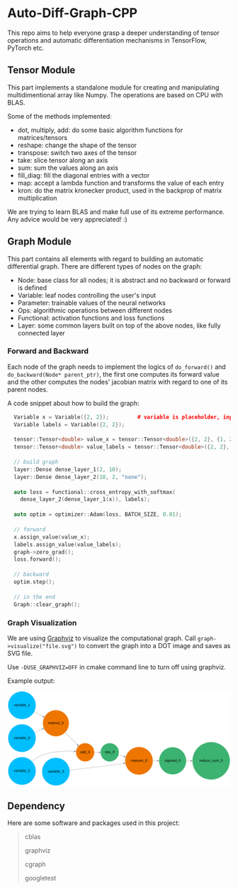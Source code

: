 # Auto-Diff-Graph-CPP
This repo aims to help everyone grasp a deeper understanding of tensor operations and automatic differentiation mechanisms in TensorFlow, PyTorch etc.

## Tensor Module
This part implements a standalone module for creating and manipulating multidimentional array like Numpy. The operations are based on CPU with BLAS.

Some of the methods implemented:
- dot, multiply, add: do some basic algorithm functions for matrices/tensors
- reshape: change the shape of the tensor
- transpose: switch two axes of the tensor
- take: slice tensor along an axis
- sum: sum the values along an axis
- fill_diag: fill the diagonal entries with a vector
- map: accept a lambda function and transforms the value of each entry
- kron: do the matrix kronecker product, used in the backprop of matrix multiplication

We are trying to learn BLAS and make full use of its extreme performance. Any advice would be very appreciated! :)

## Graph Module
This part contains all elements with regard to building an automatic differential graph. There are different types of nodes on the graph:
- Node: base class for all nodes; it is abstract and no backward or forward is defined
- Variable: leaf nodes controlling the user's input
- Parameter: trainable values of the neural networks
- Ops: algorithmic operations between different nodes
- Functional: activation functions and loss functions
- Layer: some common layers built on top of the above nodes, like fully connected layer

### Forward and Backward
Each node of the graph needs to implement the logics of `do_forward()` and `do_backward(Node* parent_ptr)`, the first one computes its forward value and the other computes the nodes' jacobian matrix with regard to one of its parent nodes.

A code snippet about how to build the graph:

```cpp
  Variable x = Variable({2, 2});         # variable is placeholder, input shape [2, 2]
  Variable labels = Variable({2, 2}); 

  tensor::Tensor<double> value_x = tensor::Tensor<double>({2, 2}, {1, 2, 3, 4});
  tensor::Tensor<double> value_labels = tensor::Tensor<double>({2, 2}, {1, 0, 1, 0});

  // build graph
  layer::Dense dense_layer_1(2, 10);
  layer::Dense dense_layer_2(10, 2, "none");

  auto loss = functional::cross_entropy_with_softmax(
    dense_layer_2(dense_layer_1(x)), labels);

  auto optim = optimizer::Adam(loss, BATCH_SIZE, 0.01);

  // forward
  x.assign_value(value_x);
  labels.assign_value(value_labels);
  graph->zero_grad();
  loss.forward();

  // backward
  optim.step();

  // in the end
  Graph::clear_graph();
```

### Graph Visualization
We are using [Graphviz](https://graphviz.org/about/) to visualize the computational graph. Call `graph->visualize("file.svg")` to convert the graph into a DOT image and saves as SVG file.

Use `-DUSE_GRAPHVIZ=OFF` in cmake command line to turn off using graphviz.

Example output:

<img src="graphviz/test.svg" alt="graphviz_out" style="width:700px;"/>

## Dependency
Here are some software and packages used in this project:

> cblas
>
> graphviz
>
> cgraph
>
> googletest
